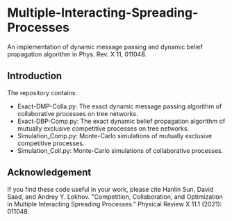 # Multiple-Interacting-Spreading-Processes

An implementation of dynamic message passing and dynamic belief propagation algorithm in Phys. Rev. X 11, 011048.

## Introduction
The repository contains:
- Exact-DMP-Colla.py: The exact dynamic message passing algorithm of collaborative processes on tree networks.
- Exact-DBP-Comp.py: The exact dynamic belief propagation algorithm of mutually exclusive competitive processes on tree networks.
- Simulation_Comp.py: Monte-Carlo simulations of mutually exclusive competitive processes.
- Simulation_Coll.py: Monte-Carlo simulations of collaborative processes.

## Acknowledgement
If you find these code useful in your work, please cite Hanlin Sun, David Saad, and Andrey Y. Lokhov. "Competition, Collaboration, and Optimization in Multiple Interacting Spreading Processes." Physical Review X 11.1 (2021): 011048.
